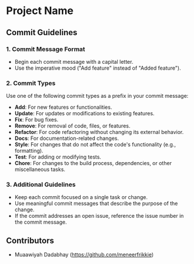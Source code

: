 # Project Name

## Commit Guidelines

### 1. Commit Message Format

- Begin each commit message with a capital letter.
- Use the imperative mood ("Add feature" instead of "Added feature").


### 2. Commit Types

Use one of the following commit types as a prefix in your commit message:

- **Add**: For new features or functionalities.
- **Update**: For updates or modifications to existing features.
- **Fix**: For bug fixes.
- **Remove**: For removal of code, files, or features.
- **Refactor**: For code refactoring without changing its external behavior.
- **Docs**: For documentation-related changes.
- **Style**: For changes that do not affect the code's functionality (e.g., formatting).
- **Test**: For adding or modifying tests.
- **Chore**: For changes to the build process, dependencies, or other miscellaneous tasks.

### 3. Additional Guidelines

- Keep each commit focused on a single task or change.
- Use meaningful commit messages that describe the purpose of the change.
- If the commit addresses an open issue, reference the issue number in the commit message.


## Contributors

- Muaawiyah Dadabhay (https://github.com/meneerfrikkie)

